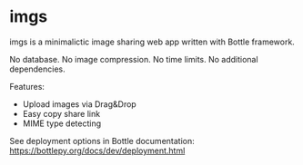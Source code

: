 # imgs

imgs is a minimalictic image sharing web app written with Bottle framework.

No database. No image compression. No time limits. No additional dependencies.

Features:
* Upload images via Drag&Drop
* Easy copy share link
* MIME type detecting

See deployment options in Bottle documentation: https://bottlepy.org/docs/dev/deployment.html
